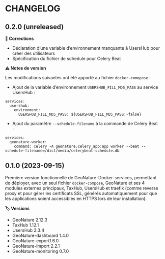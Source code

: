 CHANGELOG
=========

0.2.0 (unreleased)
------------------

**🐛 Corrections**

- Déclaration d’une variable d’environnement manquante à UsersHub pour créer des utilisateurs
- Spécification du fichier de schedule pour Celery Beat


**⚠️ Notes de version**

Les modifications suivantes ont été apporté au fichier `docker-comopose` :

- Ajout de la variable d’environnement `USERSHUB_FILL_MD5_PASS` au service UsersHub :

```
services:
  usershub:
    environment:
      USERSHUB_FILL_MD5_PASS: ${USERSHUB_FILL_MD5_PASS:-false}
```

- Ajout du paramètre `--schedule-filename` à la commande de Celery Beat :

```
services:
  geonature-worker:
    command: celery -A geonature.celery_app:app worker --beat --schedule-filename=/dist/media/celerybeat-schedule.db
```

0.1.0 (2023-09-15)
------------------

Première version fonctionnelle de GeoNature-Docker-services, permettant de déployer, avec un seul fichier `docker-compose`, GeoNature et ses 4 modules externes principaux, TaxHub, UsersHub et traefik (comme reverse proxy et pour gérer les certificats SSL, générés automatiquement pour que les applications soient accessibles en HTTPS lors de leur installation).

**🏷️ Versions**

- GeoNature 2.12.3
- TaxHub 1.12.1
- UsersHub 2.3.4
- GeoNature-dashboard 1.4.0
- GeoNature-export1.6.0
- GeoNature-import 2.2.1
- GeoNature-monitoring 0.7.0
